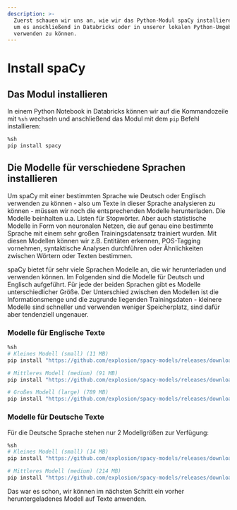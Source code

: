```yaml
---
description: >-
  Zuerst schauen wir uns an, wie wir das Python-Modul spaCy installieren können,
  um es anschließend in Databricks oder in unserer lokalen Python-Umgebung
  verwenden zu können.
---
```


# Install spaCy

## Das Modul installieren

In einem Python Notebook in Databricks können wir auf die Kommandozeile mit `%sh` wechseln und anschließend das Modul mit dem `pip` Befehl installieren:

```bash
%sh
pip install spacy
```

## Die Modelle für verschiedene Sprachen installieren

Um spaCy mit einer bestimmten Sprache wie Deutsch oder Englisch verwenden zu können - also um Texte in dieser Sprache analysieren zu können - müssen wir noch die entsprechenden Modelle herunterladen. Die Modelle beinhalten u.a. Listen für Stopwörter. Aber auch statistische Modelle in Form von neuronalen Netzen, die auf genau eine bestimmte Sprache mit einem sehr großen Trainingsdatensatz trainiert wurden. Mit diesen Modellen können wir z.B. Entitäten erkennen, POS-Tagging vornehmen, syntaktische Analysen durchführen oder Ähnlichkeiten zwischen Wörtern oder Texten bestimmen.

spaCy bietet für sehr viele Sprachen Modelle an, die wir herunterladen und verwenden können. Im Folgenden sind die Modelle für Deutsch und Englisch aufgeführt. Für jede der beiden Sprachen gibt es Modelle unterschiedlicher Größe. Der Unterschied zwischen den Modellen ist die Informationsmenge und die zugrunde liegenden Trainingsdaten - kleinere Modelle sind schneller und verwenden weniger Speicherplatz, sind dafür aber tendenziell ungenauer.

### Modelle für Englische Texte

```bash
%sh
# Kleines Modell (small) (11 MB)
pip install "https://github.com/explosion/spacy-models/releases/download/en_core_web_sm-2.2.0/en_core_web_sm-2.2.0.tar.gz"

# Mittleres Modell (medium) (91 MB)
pip install "https://github.com/explosion/spacy-models/releases/download/en_core_web_md-2.2.5/en_core_web_md-2.2.5.tar.gz"

# Großes Modell (large) (789 MB)
pip install "https://github.com/explosion/spacy-models/releases/download/en_core_web_lg-2.2.5/en_core_web_lg-2.2.5.tar.gz"
```

### Modelle für Deutsche Texte

Für die Deutsche Sprache stehen nur 2 Modellgrößen zur Verfügung:

```bash
%sh
# Kleines Modell (small) (14 MB)
pip install "https://github.com/explosion/spacy-models/releases/download/de_core_news_sm-2.2.5/de_core_news_sm-2.2.5.tar.gz"

# Mittleres Modell (medium) (214 MB)
pip install "https://github.com/explosion/spacy-models/releases/download/de_core_news_md-2.2.5/de_core_news_md-2.2.5.tar.gz"
```

Das war es schon, wir können im nächsten Schritt ein vorher heruntergeladenes Modell auf Texte anwenden.
